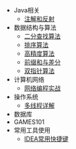 - Java相关
  -  [注解和反射](./docs/注解和反射/注解和反射.md)
- 数据结构与算法
  - [二分查找算法](./docs/算法/二分查找算法/二分查找.md)
  - [排序算法](./docs/算法/排序算法/排序算法.md)
  - [高精度算法](./docs/算法/高精度算法/高精度算法.md)
  - [前缀和与差分](./docs/算法/前缀和与差分/前缀和与差分.md)
  - [双指针算法](./docs/算法/双指针算法/双指针算法.md)
- 计算机网络
  -  [网络编程实战](./docs/网络编程实战/网络编程实战.md)
- 操作系统
  -  [多线程详解](./docs/多线程详解/多线程详解.md)
- 数据库
- GAMES101
- 常用工具使用
  -  [IDEA常用快捷键](./docs/IDEA常用快捷键.md)

